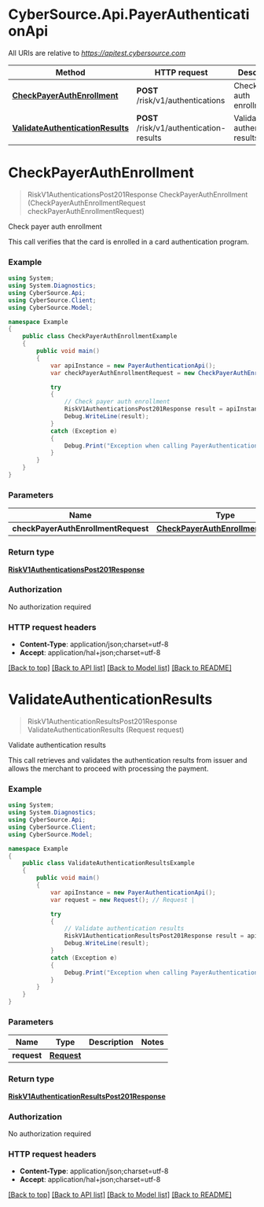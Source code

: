 # CyberSource.Api.PayerAuthenticationApi

All URIs are relative to *https://apitest.cybersource.com*

Method | HTTP request | Description
------------- | ------------- | -------------
[**CheckPayerAuthEnrollment**](PayerAuthenticationApi.md#checkpayerauthenrollment) | **POST** /risk/v1/authentications | Check payer auth enrollment
[**ValidateAuthenticationResults**](PayerAuthenticationApi.md#validateauthenticationresults) | **POST** /risk/v1/authentication-results | Validate authentication results


<a name="checkpayerauthenrollment"></a>
# **CheckPayerAuthEnrollment**
> RiskV1AuthenticationsPost201Response CheckPayerAuthEnrollment (CheckPayerAuthEnrollmentRequest checkPayerAuthEnrollmentRequest)

Check payer auth enrollment

This call verifies that the card is enrolled in a card authentication program.

### Example
```csharp
using System;
using System.Diagnostics;
using CyberSource.Api;
using CyberSource.Client;
using CyberSource.Model;

namespace Example
{
    public class CheckPayerAuthEnrollmentExample
    {
        public void main()
        {
            var apiInstance = new PayerAuthenticationApi();
            var checkPayerAuthEnrollmentRequest = new CheckPayerAuthEnrollmentRequest(); // CheckPayerAuthEnrollmentRequest | 

            try
            {
                // Check payer auth enrollment
                RiskV1AuthenticationsPost201Response result = apiInstance.CheckPayerAuthEnrollment(checkPayerAuthEnrollmentRequest);
                Debug.WriteLine(result);
            }
            catch (Exception e)
            {
                Debug.Print("Exception when calling PayerAuthenticationApi.CheckPayerAuthEnrollment: " + e.Message );
            }
        }
    }
}
```

### Parameters

Name | Type | Description  | Notes
------------- | ------------- | ------------- | -------------
 **checkPayerAuthEnrollmentRequest** | [**CheckPayerAuthEnrollmentRequest**](CheckPayerAuthEnrollmentRequest.md)|  | 

### Return type

[**RiskV1AuthenticationsPost201Response**](RiskV1AuthenticationsPost201Response.md)

### Authorization

No authorization required

### HTTP request headers

 - **Content-Type**: application/json;charset=utf-8
 - **Accept**: application/hal+json;charset=utf-8

[[Back to top]](#) [[Back to API list]](../README.md#documentation-for-api-endpoints) [[Back to Model list]](../README.md#documentation-for-models) [[Back to README]](../README.md)

<a name="validateauthenticationresults"></a>
# **ValidateAuthenticationResults**
> RiskV1AuthenticationResultsPost201Response ValidateAuthenticationResults (Request request)

Validate authentication results

This call retrieves and validates the authentication results from issuer and allows the merchant to proceed with processing the payment. 

### Example
```csharp
using System;
using System.Diagnostics;
using CyberSource.Api;
using CyberSource.Client;
using CyberSource.Model;

namespace Example
{
    public class ValidateAuthenticationResultsExample
    {
        public void main()
        {
            var apiInstance = new PayerAuthenticationApi();
            var request = new Request(); // Request | 

            try
            {
                // Validate authentication results
                RiskV1AuthenticationResultsPost201Response result = apiInstance.ValidateAuthenticationResults(request);
                Debug.WriteLine(result);
            }
            catch (Exception e)
            {
                Debug.Print("Exception when calling PayerAuthenticationApi.ValidateAuthenticationResults: " + e.Message );
            }
        }
    }
}
```

### Parameters

Name | Type | Description  | Notes
------------- | ------------- | ------------- | -------------
 **request** | [**Request**](Request.md)|  | 

### Return type

[**RiskV1AuthenticationResultsPost201Response**](RiskV1AuthenticationResultsPost201Response.md)

### Authorization

No authorization required

### HTTP request headers

 - **Content-Type**: application/json;charset=utf-8
 - **Accept**: application/hal+json;charset=utf-8

[[Back to top]](#) [[Back to API list]](../README.md#documentation-for-api-endpoints) [[Back to Model list]](../README.md#documentation-for-models) [[Back to README]](../README.md)


